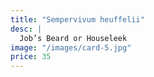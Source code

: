 ```yaml
---
title: "Sempervivum heuffelii"
desc: |
  Job’s Beard or Houseleek
image: "/images/card-5.jpg"
price: 35
---
```

